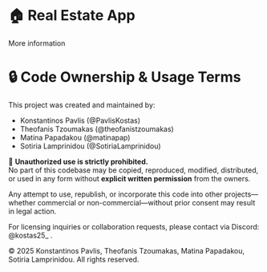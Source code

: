 # 🏠 Real Estate App

More information

# 🔒 Code Ownership & Usage Terms

This project was created and maintained by:

- Konstantinos Pavlis (@PavlisKostas)
- Theofanis Tzoumakas (@theofanistzoumakas)
- Matina Papadakou (@matinapap)
- Sotiria Lamprinidou (@SotiriaLamprinidou)

🚫 **Unauthorized use is strictly prohibited.**  
No part of this codebase may be copied, reproduced, modified, distributed, or used in any form without **explicit written permission** from the owners.

Any attempt to use, republish, or incorporate this code into other projects—whether commercial or non-commercial—without prior consent may result in legal action.

For licensing inquiries or collaboration requests, please contact via Discord: @kostas25_ .

© 2025 Konstantinos Pavlis, Theofanis Tzoumakas, Matina Papadakou, Sotiria Lamprinidou. All rights reserved.
